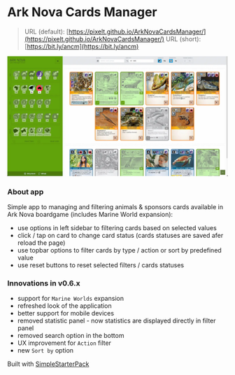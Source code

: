 # Ark Nova Cards Manager

> URL (default): [https://pixelt.github.io/ArkNovaCardsManager/](https://pixelt.github.io/ArkNovaCardsManager/)
> URL (short): [https://bit.ly/ancm](https://bit.ly/ancm)

![Screenshot](screenshot.webp)

### About app
Simple app to managing and filtering animals & sponsors cards available in Ark Nova boardgame (includes Marine World expansion):
- use options in left sidebar to filtering cards based on selected values
- click / tap on card to change card status (cards statuses are saved afer reload the page)
- use topbar options to filter cards by type / action or sort by predefined value
- use reset buttons to reset selected filters / cards statuses

### Innovations in v0.6.x
- support for `Marine Worlds` expansion
- refreshed look of the application
- better support for mobile devices
- removed statistic panel - now statistics are displayed directly in filter panel
- removed search option in the bottom
- UX improvement for `Action` filter
- new `Sort by` option

Built with [SimpleStarterPack](https://github.com/PixelT/SimpleStarterPack)